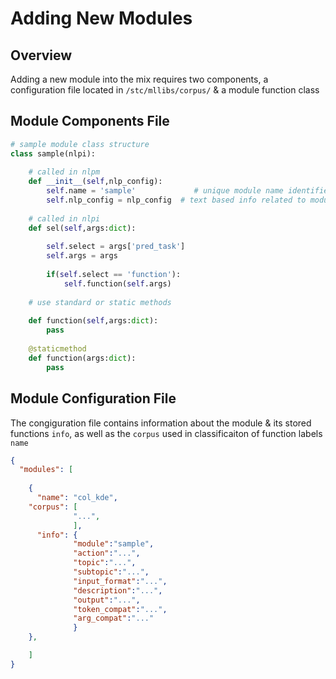 # Adding New Modules

## Overview

Adding a new module into the mix requires two components, a configuration file located in `/stc/mllibs/corpus/` & a module function class

## Module Components File

```python
# sample module class structure
class sample(nlpi):
    
    # called in nlpm
    def __init__(self,nlp_config):
        self.name = 'sample'             # unique module name identifier (used in nlpm/nlpi)
        self.nlp_config = nlp_config  # text based info related to module (used in nlpm/nlpi)
        
    # called in nlpi
    def sel(self,args:dict):
        
        self.select = args['pred_task']
        self.args = args
        
        if(self.select == 'function'):
            self.function(self.args)
        
    # use standard or static methods
        
    def function(self,args:dict):
        pass
        
    @staticmethod
    def function(args:dict):
        pass
```

## Module Configuration File

The congiguration file contains information about the module & its stored functions `info`, as well as the `corpus` used in classificaiton of function labels `name`

``` json
{
  "modules": [
    
    {
      "name": "col_kde",
    "corpus": [
              "...",
              ],
      "info": {
              "module":"sample",
              "action":"...",
              "topic":"...",
              "subtopic":"...",
              "input_format":"...",
              "description":"...",
              "output":"...",
              "token_compat":"...",
              "arg_compat":"..."
              }
    },

	]
}